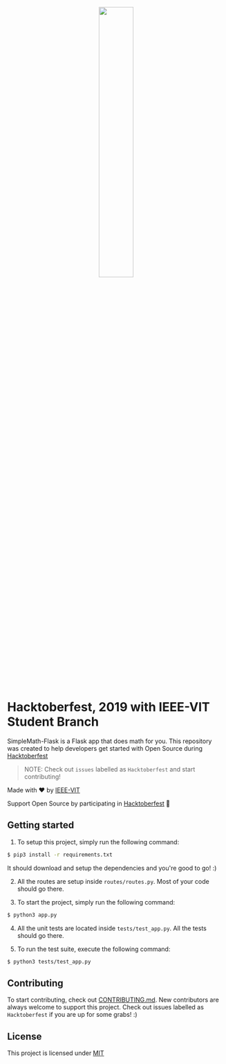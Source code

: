 <p align="center"><img width="40%" src="https://hacktoberfest.digitalocean.com/assets/logo-hf19-full-10f3c000cea930c76acc1dedc516ea7118b95353220869a3051848e45ff1d656.svg"/></p>

# Hacktoberfest, 2019 with IEEE-VIT Student Branch

SimpleMath-Flask is a Flask app that does math for you. This repository was created to help developers get started with Open Source during [Hacktoberfest](https://hacktoberfest.digitalocean.com/)
> NOTE: Check out `issues` labelled as `Hacktoberfest` and start contributing!

Made with :heart: by [IEEE-VIT](https://ieeevit.com)

Support Open Source by participating in [Hacktoberfest](https://hacktoberfest.digitalocean.com/) :yellow_heart:

## Getting started

1. To setup this project, simply run the following command:
```bash
$ pip3 install -r requirements.txt
```

It should download and setup the dependencies and you're good to go! :)

2. All the routes are setup inside `routes/routes.py`. Most of your code should go there.

3. To start the project, simply run the following command:
```bash
$ python3 app.py
```

4. All the unit tests are located inside `tests/test_app.py`. All the tests should go there.

5. To run the test suite, execute the following command:
```bash
$ python3 tests/test_app.py
```

## Contributing
To start contributing, check out [CONTRIBUTING.md](https://github.com/mayankshah1607/SimpleMath-NodeJS/blob/master/CONTRIBUTING.md). New contributors are always welcome to support this project. Check out issues labelled as `Hacktoberfest` if you are up for some grabs! :)

## License
This project is licensed under [MIT](https://github.com/IEEE-VIT/SimpleMath-NodeJS/blob/master/LICENSE)

